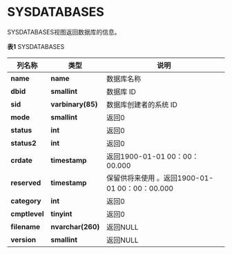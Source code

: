# SYSDATABASES

SYSDATABASES视图返回数据库的信息。

**表1** SYSDATABASES

<table aria-label="表1" class="table table-sm margin-top-none">
    <thead>
        <tr>
            <th>列名称</th>
            <th>类型</th>
            <th>说明</th>
        </tr>
    </thead>
    <tbody>
        <tr>
            <td><strong>name</strong></td>
            <td><strong>name</strong></td>
            <td>数据库名称</td>
        </tr>
        <tr>
            <td><strong>dbid</strong></td>
            <td><strong>smallint</strong></td>
            <td>数据库 ID</td>
        </tr>
        <tr>
            <td><strong>sid</strong></td>
            <td><strong>varbinary(85)</strong></td>
            <td>数据库创建者的系统 ID</td>
        </tr>
        <tr>
            <td><strong>mode</strong></td>
            <td><strong>smallint</strong></td>
            <td>返回0</td>
        </tr>
        <tr>
            <td><strong>status</strong></td>
            <td><strong>int</strong></td>
            <td>返回0</td>
        </tr>
        <tr>
            <td><strong>status2</strong></td>
            <td><strong>int</strong></td>
            <td>返回0</td>
        </tr>
        <tr>
            <td><strong>crdate</strong></td>
            <td><strong>timestamp</strong></td>
            <td>返回1900-01-01 00：00：00.000</td>
        </tr>
        <tr>
            <td><strong>reserved</strong></td>
            <td><strong>timestamp</strong></td>
            <td>保留供将来使用 。返回1900-01-01 00：00：00.000</td>
        </tr>
        <tr>
            <td><strong>category</strong></td>
            <td><strong>int</strong></td>
            <td>返回0</td>
        </tr>
        <tr>
            <td><strong>cmptlevel</strong></td>
            <td><strong>tinyint</strong></td>
            <td>返回0</td>
        </tr>
        <tr>
            <td><strong>filename</strong></td>
            <td><strong>nvarchar(260)</strong></td>
            <td>返回NULL</td>
        </tr>
        <tr>
            <td><strong>version</strong></td>
            <td><strong>smallint</strong></td>
            <td>返回NULL</td>
        </tr>
    </tbody>
</table>